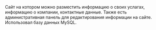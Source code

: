 Сайт на котором можно разместить информацию о своих услагах, информацию о компании, контактные данные.
Также есть административная панель для редактирования информации на сайте.
Использовал базу данных MySQL.
